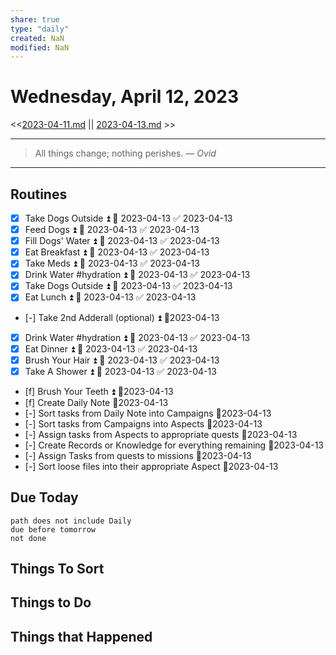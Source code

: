 ```yaml
---
share: true
type: "daily"
created: NaN 
modified: NaN
---
```

# Wednesday, April 12, 2023
<<[2023-04-11.md](./2023-04-11.md) || [2023-04-13.md](./2023-04-13.md) >>

---

> All things change; nothing perishes.
> — <cite>Ovid</cite>

---

## Routines
- [x] Take Dogs Outside ⏫ 📅 2023-04-13 ✅ 2023-04-13
- [x] Feed Dogs ⏫ 📅 2023-04-13 ✅ 2023-04-13
- [x] Fill Dogs' Water ⏫ 📅 2023-04-13 ✅ 2023-04-13
- [x] Eat Breakfast ⏫ 📅 2023-04-13 ✅ 2023-04-13
- [x] Take Meds ⏫ 📅 2023-04-13 ✅ 2023-04-13
- [x] Drink Water #hydration ⏫ 📅 2023-04-13 ✅ 2023-04-13
- [x] Take Dogs Outside ⏫ 📅 2023-04-13 ✅ 2023-04-13
- [x] Eat Lunch ⏫ 📅 2023-04-13 ✅ 2023-04-13
- [-] Take 2nd Adderall (optional) ⏫  📆2023-04-13
- [x] Drink Water #hydration ⏫ 📅 2023-04-13 ✅ 2023-04-13
- [x] Eat Dinner ⏫ 📅 2023-04-13 ✅ 2023-04-13
- [x] Brush Your Hair ⏫ 📅 2023-04-13 ✅ 2023-04-13
- [x] Take A Shower ⏫ 📅 2023-04-13 ✅ 2023-04-13
- [f] Brush Your Teeth ⏫  📆2023-04-13
- [f] Create Daily Note 📆2023-04-13
- [-] Sort tasks from Daily Note into Campaigns 📆2023-04-13
- [-] Sort tasks from Campaigns into Aspects 📆2023-04-13
- [-] Assign tasks from Aspects to appropriate quests 📆2023-04-13
- [-] Create Records or Knowledge for everything remaining 📆2023-04-13
- [-] Assign Tasks from quests to missions 📆2023-04-13
- [-] Sort loose files into their appropriate Aspect 📆2023-04-13

## Due Today
```tasks
path does not include Daily
due before tomorrow
not done
```
## Things To Sort

 



## Things to Do


## Things that Happened

